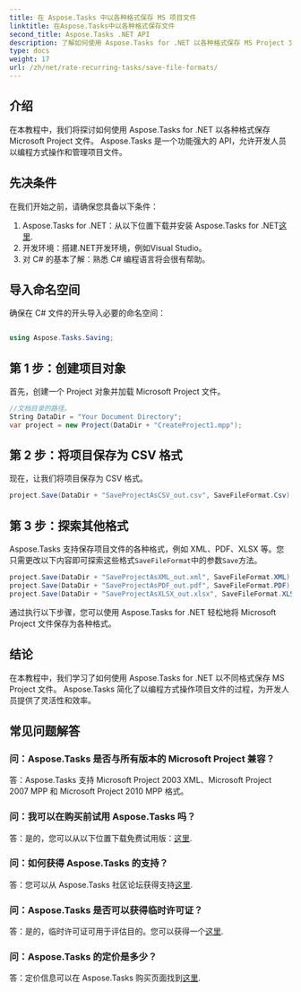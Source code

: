 ```yaml
---
title: 在 Aspose.Tasks 中以各种格式保存 MS 项目文件
linktitle: 在Aspose.Tasks中以各种格式保存文件
second_title: Aspose.Tasks .NET API
description: 了解如何使用 Aspose.Tasks for .NET 以各种格式保存 MS Project 文件。简单的步骤即可实现高效的项目管理。
type: docs
weight: 17
url: /zh/net/rate-recurring-tasks/save-file-formats/
---
```

## 介绍
在本教程中，我们将探讨如何使用 Aspose.Tasks for .NET 以各种格式保存 Microsoft Project 文件。 Aspose.Tasks 是一个功能强大的 API，允许开发人员以编程方式操作和管理项目文件。
## 先决条件
在我们开始之前，请确保您具备以下条件：
1.  Aspose.Tasks for .NET：从以下位置下载并安装 Aspose.Tasks for .NET[这里](https://releases.aspose.com/tasks/net/).
2. 开发环境：搭建.NET开发环境，例如Visual Studio。
3. 对 C# 的基本了解：熟悉 C# 编程语言将会很有帮助。

## 导入命名空间
确保在 C# 文件的开头导入必要的命名空间：
```csharp

using Aspose.Tasks.Saving;
```
## 第 1 步：创建项目对象
首先，创建一个 Project 对象并加载 Microsoft Project 文件。
```csharp
//文档目录的路径。
String DataDir = "Your Document Directory";
var project = new Project(DataDir + "CreateProject1.mpp");
```
## 第 2 步：将项目保存为 CSV 格式
现在，让我们将项目保存为 CSV 格式。 
```csharp
project.Save(DataDir + "SaveProjectAsCSV_out.csv", SaveFileFormat.Csv);
```
## 第 3 步：探索其他格式
Aspose.Tasks 支持保存项目文件的各种格式，例如 XML、PDF、XLSX 等。您只需更改以下内容即可探索这些格式`SaveFileFormat`中的参数`Save`方法。
```csharp
project.Save(DataDir + "SaveProjectAsXML_out.xml", SaveFileFormat.XML);
project.Save(DataDir + "SaveProjectAsPDF_out.pdf", SaveFileFormat.PDF);
project.Save(DataDir + "SaveProjectAsXLSX_out.xlsx", SaveFileFormat.XLSX);
```
通过执行以下步骤，您可以使用 Aspose.Tasks for .NET 轻松地将 Microsoft Project 文件保存为各种格式。

## 结论
在本教程中，我们学习了如何使用 Aspose.Tasks for .NET 以不同格式保存 MS Project 文件。 Aspose.Tasks 简化了以编程方式操作项目文件的过程，为开发人员提供了灵活性和效率。
## 常见问题解答
### 问：Aspose.Tasks 是否与所有版本的 Microsoft Project 兼容？
答：Aspose.Tasks 支持 Microsoft Project 2003 XML、Microsoft Project 2007 MPP 和 Microsoft Project 2010 MPP 格式。
### 问：我可以在购买前试用 Aspose.Tasks 吗？
答：是的，您可以从以下位置下载免费试用版：[这里](https://releases.aspose.com/).
### 问：如何获得 Aspose.Tasks 的支持？
答：您可以从 Aspose.Tasks 社区论坛获得支持[这里](https://forum.aspose.com/c/tasks/15).
### 问：Aspose.Tasks 是否可以获得临时许可证？
答：是的，临时许可证可用于评估目的。您可以获得一个[这里](https://purchase.aspose.com/temporary-license/).
### 问：Aspose.Tasks 的定价是多少？
答：定价信息可以在 Aspose.Tasks 购买页面找到[这里](https://purchase.aspose.com/buy).
